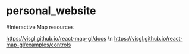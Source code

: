 # personal_website

#Interactive Map resources

https://visgl.github.io/react-map-gl/docs \n
https://visgl.github.io/react-map-gl/examples/controls 
